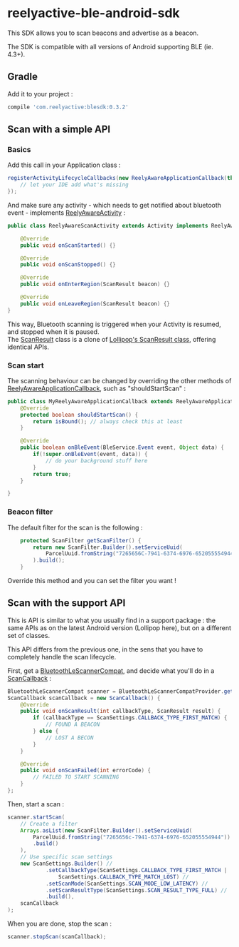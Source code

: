 # reelyactive-ble-android-sdk
This SDK allows you to scan beacons and advertise as a beacon.

The SDK is compatible with all versions of Android supporting BLE (ie. 4.3+).

## Gradle


Add it to your project :

```groovy
compile 'com.reelyactive:blesdk:0.3.2'
```

## Scan with a simple API

### Basics
Add this call in your Application class :

```java
registerActivityLifecycleCallbacks(new ReelyAwareApplicationCallback(this) {
    // let your IDE add what's missing
});
```

And make sure any activity - which needs to get notified about bluetooth event - implements [ReelyAwareActivity](library/src/main/java/com/reelyactive/blesdk/application/ReelyAwareActivity.java) :
```java
public class ReelyAwareScanActivity extends Activity implements ReelyAwareActivity {

    @Override
    public void onScanStarted() {}

    @Override
    public void onScanStopped() {}

    @Override
    public void onEnterRegion(ScanResult beacon) {}

    @Override
    public void onLeaveRegion(ScanResult beacon) {}
}
```

This way, Bluetooth scanning is triggered when your Activity is resumed, and stopped when it is paused.<br/>
The [ScanResult](library/src/main/java/com/reelyactive/blesdk/support/ble/ScanResult.java) class is a clone of [Lollipop's ScanResult class](http://developer.android.com/reference/android/bluetooth/le/ScanResult.html), offering identical APIs.

### Scan start

The scanning behaviour can be changed by overriding the other methods of [ReelyAwareApplicationCallback](library/src/main/java/com/reelyactive/blesdk/application/ReelyAwareApplicationCallback.java), such as "shouldStartScan" :
```java
public class MyReelyAwareApplicationCallback extends ReelyAwareApplicationCallback {
    @Override
    protected boolean shouldStartScan() {
        return isBound(); // always check this at least
    }

    @Override
    public boolean onBleEvent(BleService.Event event, Object data) {
        if(!super.onBleEvent(event, data)) {
            // do your background stuff here
        }
        return true;
    }

}
```

### Beacon filter
The default filter for the scan is the following :
```java
    protected ScanFilter getScanFilter() {
        return new ScanFilter.Builder().setServiceUuid(
            ParcelUuid.fromString("7265656C-7941-6374-6976-652055554944")
        ).build();
    }
```
Override this method and you can set the filter you want !

## Scan with the support API
This is API is similar to what you usually find in a support package : the same APIs as on the latest Android version (Lollipop here), but on a different set of classes.

This API differs from the previous one, in the sens that you have to completely handle the scan lifecycle.

First, get a [BluetoothLeScannerCompat](library/src/main/java/com/reelyactive/blesdk/support/ble/BluetoothLeScannerCompat.java), and decide what you'll do in a [ScanCallback](library/src/main/java/com/reelyactive/blesdk/support/ble/ScanCallback.java) :
```java
BluetoothLeScannerCompat scanner = BluetoothLeScannerCompatProvider.getBluetoothLeScannerCompat(mContext);
ScanCallback scanCallback = new ScanCallback() {
    @Override
    public void onScanResult(int callbackType, ScanResult result) {
        if (callbackType == ScanSettings.CALLBACK_TYPE_FIRST_MATCH) {
            // FOUND A BEACON
        } else {
            // LOST A BECON
        }
    }

    @Override
    public void onScanFailed(int errorCode) {
        // FAILED TO START SCANNING
    }
};
```

Then, start a scan :
```java
scanner.startScan(
    // Create a filter
    Arrays.asList(new ScanFilter.Builder().setServiceUuid(
        ParcelUuid.fromString("7265656c-7941-6374-6976-652055554944"))
        .build()
    ),
    // Use specific scan settings
    new ScanSettings.Builder() //
            .setCallbackType(ScanSettings.CALLBACK_TYPE_FIRST_MATCH |
                ScanSettings.CALLBACK_TYPE_MATCH_LOST) //
            .setScanMode(ScanSettings.SCAN_MODE_LOW_LATENCY) //
            .setScanResultType(ScanSettings.SCAN_RESULT_TYPE_FULL) //
            .build(),
    scanCallback
);
```
When you are done, stop the scan :
```java
scanner.stopScan(scanCallback);
```
